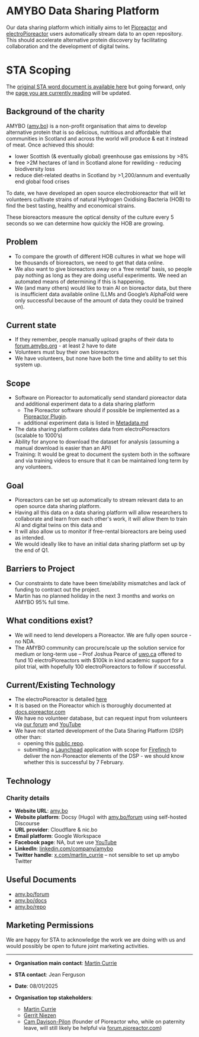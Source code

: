 # AMYBO Data Sharing Platform

Our data sharing platform which initially aims to let [Pioreactor](https://pioreactor.com) and [electroPioreactor](https://amy.bo/electropioreactor) users automatically stream data to an open repository.  This should accelerate alternative protein discovery by facilitating collaboration and the development of digital twins.

# STA Scoping

The [original STA word document is available here](https://github.com/Amybo-org/DSP/raw/refs/heads/main/AMYBO-DSP-STA+Project+Scope+Document+V0.4+(6).docx) but going forward, only the [page you are currently reading]([url](https://github.com/amy-bo/DSP/edit/main/README.md)) will be updated.

## Background of the charity

AMYBO ([amy.bo](https://amy.bo)) is a non-profit organisation that aims to develop alternative protein that is so delicious, nutritious and affordable that communities in Scotland and across the world will produce & eat it instead of meat. Once achieved this should:

- lower Scottish (& eventually global) greenhouse gas emissions by >8%
- free >2M hectares of land in Scotland alone for rewilding - reducing biodiversity loss
- reduce diet-related deaths in Scotland by >1,200/annum and eventually end global food crises

To date, we have developed an open source electrobioreactor that will let volunteers cultivate strains of natural Hydrogen Oxidising Bacteria (HOB) to find the best tasting, healthy and economical strains.

These bioreactors measure the optical density of the culture every 5 seconds so we can determine how quickly the HOB are growing.

## Problem

- To compare the growth of different HOB cultures in what we hope will be thousands of bioreactors, we need to get that data online.
- We also want to give bioreactors away on a ‘free rental’ basis, so people pay nothing as long as they are doing useful experiments. We need an automated means of determining if this is happening.
- We (and many others) would like to train AI on bioreactor data, but there is insufficient data available online (LLMs and Google’s AlphaFold were only successful because of the amount of data they could be trained on).

## Current state

- If they remember, people manually upload graphs of their data to [forum.amybo.org](https://forum.amybo.org) - at least 2 have to date
- Volunteers must buy their own bioreactors
- We have volunteers, but none have both the time and ability to set this system up.

## Scope

- Software on Pioreactor to automatically send standard pioreactor data and additional experiment data to a data sharing platform
  - The Pioreactor software should if possible be implemented as a [Pioreactor Plugin](https://docs.pioreactor.com/developer-guide/intro-plugins).
  - additional experiment data is listed in [Metadata.md](Metadata.md)
- The data sharing platform collates data from electroPioreactors (scalable to 1000’s)
- Ability for anyone to download the dataset for analysis (assuming a manual download is easier than an API)
- Training: It would be great to document the system both in the software and via training videos to ensure that it can be maintained long term by any volunteers.

## Goal

- Pioreactors can be set up automatically to stream relevant data to an open source data sharing platform.
- Having all this data on a data sharing platform will allow researchers to collaborate and learn from each other's work, it will allow them to train AI and digital twins on this data and
- It will also allow us to monitor if free-rental bioreactors are being used as intended.
- We would ideally like to have an initial data sharing platform set up by the end of Q1.

## Barriers to Project

- Our constraints to date have been time/ability mismatches and lack of funding to contract out the project.
- Martin has no planned holiday in the next 3 months and works on AMYBO 95% full time.

## What conditions exist?

- We will need to lend developers a Pioreactor. We are fully open source - no NDA.
- The AMYBO community can procure/scale up the solution service for medium or long-term use – Prof Joshua Pearce of [uwo.ca](https://uwo.ca) offered to fund 10 electroPioreactors with $100k in kind academic support for a pilot trial, with hopefully 100 electroPioreactors to follow if successful.

## Current/Existing Technology

- The electroPioreactor is detailed [here](https://amy.bo/electropioreactor)
- It is based on the Pioreactor which is thoroughly documented at [docs.pioreactor.com](https://docs.pioreactor.com)
- We have no volunteer database, but can request input from volunteers via [our forum](https://forum.amybo.org) and [YouTube](https://amy.bo/YouTube)
- We have not started development of the Data Sharing Platform (DSP) other than:
  - opening this [public repo](https://github.com/Amybo-org/DSP).
  - submitting a [Launchpad](https://apply-for-innovation-funding.service.gov.uk/competition/2065/overview/6d536724-a70d-4a68-903c-09e08680b895) application with scope for [Firefinch](https://firefinch.io/) to deliver the non-Pioreactor elements of the DSP - we should know whether this is successful by 7 February.

## Technology

### Charity details

- **Website URL**: [amy.bo](https://amy.bo)
- **Website platform**: Docsy (Hugo) with [amy.bo/forum](https://amy.bo/forum) using self-hosted Discourse
- **URL provider**: Cloudflare & nic.bo
- **Email platform**: Google Workspace
- **Facebook page**: NA, but we use [YouTube](https://www.youtube.com/@AMYBO)
- **LinkedIn**: [linkedin.com/company/amybo](https://linkedin.com/company/amybo)
- **Twitter handle**: [x.com/martin_currie](https://x.com/martin_currie) – not sensible to set up amybo Twitter 

## Useful Documents

- [amy.bo/forum](https://amy.bo/forum)
- [amy.bo/docs](https://amy.bo/docs)
- [amy.bo/repo](https://amy.bo/repo)

## Marketing Permissions

We are happy for STA to acknowledge the work we are doing with us and would possibly be open to future joint marketing activities.  

---

- **Organisation main contact**: [Martin Currie](https://martin.aqueum.com)
- **STA contact**: Jean Ferguson 
- **Date**: 08/01/2025  

- **Organisation top stakeholders**:
  - [Martin Currie](https://martin.aqueum.com)
  - [Gerrit Niezen](https://labcrafter.co.uk/pages/about-us)
  - [Cam Davison-Pilon](https://github.com/camdavidsonpilon) (founder of Pioreactor who, while on paternity leave, will still likely be helpful via [forum.pioreactor.com](https://forum.pioreactor.com))
